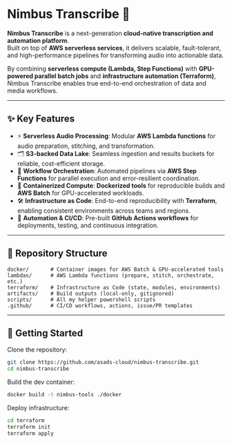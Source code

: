 # Nimbus Transcribe 🚀

**Nimbus Transcribe** is a next-generation **cloud-native transcription and automation platform**.  
Built on top of **AWS serverless services**, it delivers scalable, fault-tolerant, and high-performance pipelines for transforming audio into actionable data.  

By combining **serverless compute (Lambda, Step Functions)** with **GPU-powered parallel batch jobs** and **infrastructure automation (Terraform)**, Nimbus Transcribe enables true end-to-end orchestration of data and media workflows.

---

## ✨ Key Features

- ⚡ **Serverless Audio Processing**: Modular **AWS Lambda functions** for audio preparation, stitching, and transformation.  
- 🗂️ **S3-backed Data Lake**: Seamless ingestion and results buckets for reliable, cost-efficient storage.  
- 🔄 **Workflow Orchestration**: Automated pipelines via **AWS Step Functions** for parallel execution and error-resilient coordination.  
- 🐳 **Containerized Compute**: **Dockerized tools** for reproducible builds and **AWS Batch** for GPU-accelerated workloads.  
- 🛠️ **Infrastructure as Code**: End-to-end reproducibility with **Terraform**, enabling consistent environments across teams and regions.  
- 🤖 **Automation & CI/CD**: Pre-built **GitHub Actions workflows** for deployments, testing, and continuous integration.  

---

## 📂 Repository Structure

```
docker/       # Container images for AWS Batch & GPU-accelerated tools
lambdas/      # AWS Lambda functions (prepare, stitch, orchestrate, etc.)
terraform/    # Infrastructure as Code (state, modules, environments)
artifacts/    # Build outputs (local-only, gitignored)
scripts/      # All my helper powershell scripts
.github/      # CI/CD workflows, actions, issue/PR templates
```

---

## 🚀 Getting Started

Clone the repository:

```bash
git clone https://github.com/asads-cloud/nimbus-transcribe.git
cd nimbus-transcribe
```

Build the dev container:

```bash
docker build -t nimbus-tools ./docker
```

Deploy infrastructure:

```bash
cd terraform
terraform init
terraform apply
```
